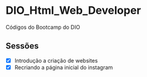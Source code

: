 # DIO_Html_Web_Developer
Códigos do Bootcamp do DIO

## Sessões
- [X] Introdução a criação de websites
- [X] Recriando a página inicial do instagram
